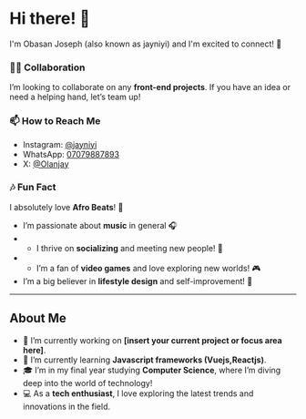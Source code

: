 # Hi there! 👋

I'm Obasan Joseph (also known as jayniyi) and I'm excited to connect! 🚀

### 👯‍♂️ Collaboration
I’m looking to collaborate on any **front-end projects**. If you have an idea or need a helping hand, let’s team up!

### 📫 How to Reach Me
- Instagram: [@jayniyi]([https://instagram.com/jayniyi](https://www.instagram.com/jayni_yi/profilecard/?igsh=MTQ0dGRocWV5anh4dw==))
- WhatsApp: [07079887893](https://wa.me/07079887893)
- X: [@Olanjay](https://x.com/OlanJayy?t=xvgrR1CmDUI_-aqYx_L5qg&s=09)

### 🎶 Fun Fact
I absolutely love **Afro Beats**! 🎵
- I’m passionate about **music** in general 🎧
- - I thrive on **socializing** and meeting new people! 🤝
- - I’m a fan of **video games** and love exploring new worlds! 🎮
- I’m a big believer in **lifestyle design** and self-improvement! 🌱
---

## About Me
- 🔭 I’m currently working on **[insert your current project or focus area here]**.
- 🌱 I’m currently learning **Javascript frameworks (Vuejs,Reactjs)**.
- 🎓 I’m in my final year studying **Computer Science**, where I’m diving deep into the world of technology!
- 💻 As a **tech enthusiast**, I love exploring the latest trends and innovations in the field.
